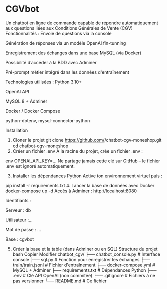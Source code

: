 # CGVbot
Un chatbot en ligne de commande capable de répondre automatiquement aux questions liées aux Conditions Générales de Vente (CGV)
Fonctionnalités :
Envoie de questions via la console

Génération de réponses via un modèle OpenAI fin-tunning

Enregistrement des échanges dans une base MySQL (via Docker)

Possibilité d’accéder à la BDD avec Adminer

Pré-prompt métier intégré dans les données d'entraînement

Technologies utilisées :
Python 3.10+

OpenAI API

MySQL 8 + Adminer

Docker / Docker Compose

python-dotenv, mysql-connector-python

Installation
1. Cloner le projet
git clone https://github.com/<ton-pseudo>/chatbot-cgv-moneshop.git
cd chatbot-cgv-moneshop
2. Créer un fichier .env
À la racine du projet, crée un fichier .env :

env
OPENAI_API_KEY=...
Ne partage jamais cette clé sur GitHub – le fichier .env est ignoré automatiquement.

3. Installer les dépendances Python
Active ton environnement virtuel puis :

pip install -r requirements.txt
4. Lancer la base de données avec Docker
docker-compose up -d
Accès à Adminer : http://localhost:8080

Identifiants :

Serveur : db

Utilisateur :...

Mot de passe : ...

Base : cgvbot

5. Créer la base et la table (dans Adminer ou en SQL)
Structure du projet
bash
Copier
Modifier
chatbot_cgv/
├── chatbot_console.py     # Interface console
├── sql.py                 # Fonction pour enregistrer les échanges
├── train/train.jsonl      # Fichier d'entraînement
├── docker-compose.yml     # MySQL + Adminer
├── requirements.txt       # Dépendances Python
├── .env                   # Clé API OpenAI (non commitée)
├── .gitignore             # Fichiers à ne pas versionner
└── README.md              # Ce fichier

